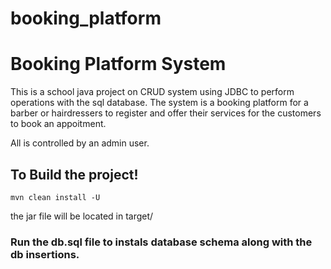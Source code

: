 # booking_platform
<h1>Booking Platform System</h1>

<p>
This is a school java project on CRUD system using JDBC to perform operations with the sql database.
The system is a booking platform for a barber or hairdressers to register and offer their services 
for the customers to book an appoitment.

All is controlled by an admin user.
</p>

<h2>To Build the project!</h2>

<code>mvn clean install -U</code>

the jar file will be located in target/

<h3>Run the db.sql file to instals database schema along with the db insertions.</h3>
